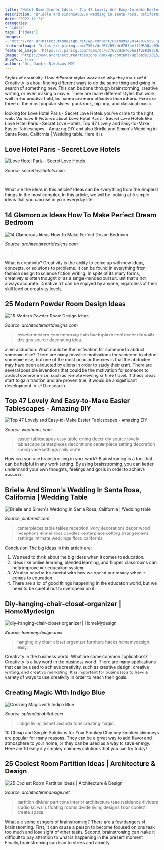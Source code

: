 ```yaml
---
title: "Hotel Room Dinner Ideas - Top 47 Lovely And Easy-to-make Easter Tablescapes"
description: "Brielle and simon&#039;s wedding in santa rosa, california"
date: "2022-12-23"
categories:
- "ideas"
tags: ["ideas"]
images:
- "http://cdn.architecturendesign.net/wp-content/uploads/2014/08/559.jpg"
featuredImage: "https://i.pinimg.com/736x/dc/67/65/dc6765be1f29838ac03653361709c4cd--ivory-wedding-receptions-wedding-centerpieces-long-tables.jpg"
featured_image: "https://i.pinimg.com/736x/dc/67/65/dc6765be1f29838ac03653361709c4cd--ivory-wedding-receptions-wedding-centerpieces-long-tables.jpg"
image: "https://www.architectureartdesigns.com/wp-content/uploads/2015/01/654.jpg"
ShowToc: true
author: "Dr. Dandre Nikolaus MD"
---
```



Styles of creativity: How different styles work and why they are useful
Creativity is about finding different ways to do the same thing and going in search of something new. This can be done through brainstorming, creative writing, or even making a movie. There are many different styles that work well in the creative field, but some are more effective than others. Here are three of the most popular styles: punk rock, hip hop, and classical music.

	

		
looking for Love Hotel Paris - Secret Love Hotels you've came to the right web. We have 8 Pictures about Love Hotel Paris - Secret Love Hotels like Love Hotel Paris - Secret Love Hotels, Top 47 Lovely and Easy-to-Make Easter Tablescapes - Amazing DIY and also Brielle and Simon&#039;s Wedding in Santa Rosa, California | Wedding table. Here it is:
		
    
## Love Hotel Paris - Secret Love Hotels

<img loading=lazy src="https://secretlovehotels.com/wp-content/uploads/2020/10/Love-Hotel-Paris-Hab.-2.png" onerror="this.onerror=null;this.src='https://tse4.mm.bing.net/th?id=OIP.JruaY4hgtJlL5sJkQ9eaIQHaFP&amp;pid=15.1';" alt="Love Hotel Paris - Secret Love Hotels">

_Source: secretlovehotels.com_

>. 

	

What are the ideas in this article?
Ideas can be everything from the simplest things to the most complex. In this article, we will be looking at 5 simple ideas that you can use in your everyday life.

    
## 14 Glamorous Ideas How To Make Perfect Dream Bedroom

<img loading=lazy src="https://www.architectureartdesigns.com/wp-content/uploads/2015/01/654.jpg" onerror="this.onerror=null;this.src='https://tse3.mm.bing.net/th?id=OIP.JcE53XcBNUbriZWdtGOvYwHaEf&amp;pid=15.1';" alt="14 Glamorous Ideas How To Make Perfect Dream Bedroom">

_Source: architectureartdesigns.com_

>. 

	

What is creativity?
Creativity is the ability to come up with new ideas, concepts, or solutions to problems. It can be found in everything from fashion design to science fiction writing. In spite of its many forms, creativity is often thought of as a single-minded pursuit. But that's not always accurate. Creative art can be enjoyed by anyone, regardless of their skill level or creativity levels.

    
## 25 Modern Powder Room Design Ideas

<img loading=lazy src="http://www.architectureartdesigns.com/wp-content/uploads/2013/09/41.jpg" onerror="this.onerror=null;this.src='https://tse1.mm.bing.net/th?id=OIP.wIzweXLiZr-AkWD5k9dI5QAAAA&amp;pid=15.1';" alt="25 Modern Powder Room Design Ideas">

_Source: architectureartdesigns.com_

>powder modern contemporary bath backsplash cool decor tile walls designs source decorating idea. 

	

alien abduction: What could be the motivation for someone to abduct someone else?
There are many possible motivations for someone to abduct someone else, but one of the most popular theories is that the abductee may have been abducted by aliens in order to study their craft. There are several possible inventions that could be the motivation for someone to abduct someone else, such as remote viewing or time travel. If these ideas start to gain traction and are proven true, it would be a significant development in UFO research.

    
## Top 47 Lovely And Easy-to-Make Easter Tablescapes - Amazing DIY

<img loading=lazy src="http://www.woohome.com/wp-content/uploads/2016/02/tablescapes-for-easter-14.jpg" onerror="this.onerror=null;this.src='https://tse1.mm.bing.net/th?id=OIP.U3DlcZnoUOdEmQYzo6fUPwHaLK&amp;pid=15.1';" alt="Top 47 Lovely and Easy-to-Make Easter Tablescapes - Amazing DIY">

_Source: woohome.com_

>easter tablescapes easy table dining decor diy source lovely tablescape centerpieces decorations centerpiece setting decoration spring vase settings daily crate. 

	

How can you use brainstroming in your work?
Brainstroming is a tool that can be helpful in any work setting. By using brainstroming, you can better understand your own thoughts, feelings and goals in order to achieve success.

    
## Brielle And Simon&#039;s Wedding In Santa Rosa, California | Wedding Table

<img loading=lazy src="https://i.pinimg.com/736x/dc/67/65/dc6765be1f29838ac03653361709c4cd--ivory-wedding-receptions-wedding-centerpieces-long-tables.jpg" onerror="this.onerror=null;this.src='https://tse3.mm.bing.net/th?id=OIP.lb65lb0haqaEOtaw2Wb67QHaLH&amp;pid=15.1';" alt="Brielle and Simon&#039;s Wedding in Santa Rosa, California | Wedding table">

_Source: pinterest.com_

>centerpieces table tables reception ivory decorations decor wood receptions dinner rose candles centerpiece setting arrangements settings intimate weddings floral california. 

	

Conclusion
The big ideas in this article are:
1. We need to think about the big ideas when it comes to education.
2. Ideas like online learning, blended learning, and flipped classrooms can help improve our education system.
3. We also need to be careful with how we spend our money when it comes to education.
4. There are a lot of good things happening in the education world, but we need to be careful not to overspend on it.

    
## Diy-hanging-chair-closet-organizer | HomeMydesign

<img loading=lazy src="https://homemydesign.com/wp-content/uploads/2015/06/diy-hanging-chair-closet-organizer.jpg" onerror="this.onerror=null;this.src='https://tse4.mm.bing.net/th?id=OIP.JaKma7pDZX-TM2Av2GsPvgHaP3&amp;pid=15.1';" alt="diy-hanging-chair-closet-organizer | HomeMydesign">

_Source: homemydesign.com_

>hanging diy chair closet organizer furniture hacks homemydesign easy. 

	

Creativity in the business world: What are some common applications?
Creativity is a key word in the business world. There are many applications that can be used to achieve creativity, such as creative design, creative writing, and creative marketing. It is important for businesses to have a variety of ways to use creativity in order to reach their goals.

    
## Creating Magic With Indigo Blue

<img loading=lazy src="http://www.splendidhabitat.com/wp-content/uploads/2013/12/Indigo-LR-Amanda-Nisbet-Hampton-Showhouse.jpg" onerror="this.onerror=null;this.src='https://tse1.mm.bing.net/th?id=OIP.NrdRkdyuKLWi3LZLuGzBPwAAAA&amp;pid=15.1';" alt="Creating Magic with Indigo Blue">

_Source: splendidhabitat.com_

>indigo living nisbet amanda tone creating magic. 

	

10 Cheap and Simple Solutions for Your Smokey Chimney
Smokey chimneys are popular for many reasons. They can be a great way to add flavor and atmosphere to your home, or they can be used as a way to save energy. Here are 10 easy diy smokey chimney solutions that you can try today!

    
## 25 Coolest Room Partition Ideas | Architecture &amp; Design

<img loading=lazy src="http://cdn.architecturendesign.net/wp-content/uploads/2014/08/559.jpg" onerror="this.onerror=null;this.src='https://tse2.mm.bing.net/th?id=OIP.ezvH4qoRj1glBCBnrbwgYgHaLH&amp;pid=15.1';" alt="25 Coolest Room Partition Ideas | Architecture &amp; Design">

_Source: architecturendesign.net_

>partition divider partitions interior architecture tsao residence dividers studio kc walls floating rooms divide living designs floor coolest create space. 

	

What are some dangers of brainstroming?
There are a few dangers of brainstroming. First, it can cause a person to become focused on one task too much and lose sight of other tasks. Second, brainstroming can make it difficult to pay attention to what is happening in the present moment. Finally, brainstroming can lead to stress and anxiety.

